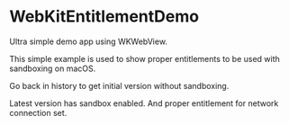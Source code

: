 # WebKitEntitlementDemo

Ultra simple demo app using WKWebView.

This simple example is used to show proper entitlements to be used with sandboxing on macOS.

Go back in history to get initial version without sandboxing.

Latest version has sandbox enabled. And proper entitlement for network connection set.


